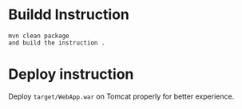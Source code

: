 

# Buildd Instruction


```
mvn clean package
and build the instruction .
```

# Deploy instruction

Deploy ```target/WebApp.war``` on Tomcat properly for better experience.

